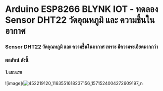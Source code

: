 # Arduino ESP8266 BLYNK IOT - ทดลอง Sensor DHT22 วัดอุณหภูมิ และ ความชื้นในอากาศ
### Sensor DHT22 วัดอุณหภูมิ และ ความชื้นในอากาศ เพราะ มีความระเอียดมากกว่า

### ผลลัพน์ ดังนี้
#### 1.แบบแรก
 ![image](![452219120_1163551618237156_1571524004272609197_n](https://github.com/user-attachments/assets/1af11e85-75c6-4918-b0b5-999a63ed4360)









